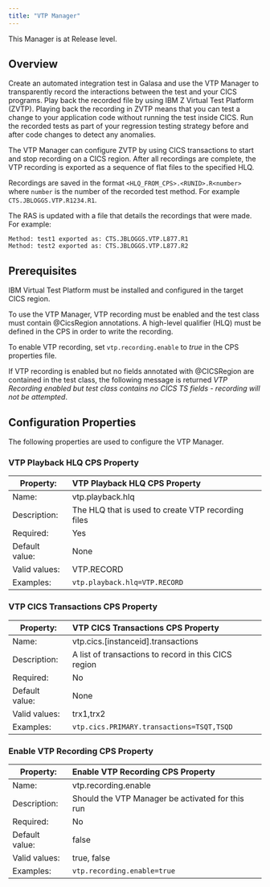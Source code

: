```yaml
---
title: "VTP Manager"
---
```


This Manager is at Release level.


## Overview
  
Create an automated integration test in Galasa and use the VTP Manager to transparently record the interactions between the test and your CICS programs. Play back the recorded file by using IBM Z Virtual Test Platform (ZVTP). Playing back the recording in ZVTP means that you can test a change to your application code without running the test inside CICS. Run the recorded tests as part of your regression testing strategy before and after code changes to detect any anomalies. 

The VTP Manager can configure ZVTP by using CICS transactions to start and stop recording on a CICS region. After all recordings are complete, the VTP recording is exported as a sequence of flat files to the specified HLQ.  

Recordings are saved in the format `<HLQ_FROM_CPS>.<RUNID>.R<number>` where `number` is the number of the recorded test method. For example `CTS.JBLOGGS.VTP.R1234.R1`.

The RAS is updated with a file that details the recordings that were made. For example:

```
Method: test1 exported as: CTS.JBLOGGS.VTP.L877.R1
Method: test2 exported as: CTS.JBLOGGS.VTP.L877.R2
```

## Prerequisites

IBM Virtual Test Platform must be installed and configured in the target CICS region. 
  
To use the VTP Manager, VTP recording must be enabled and the test class must contain @CicsRegion annotations. A high-level qualifier (HLQ) must be defined in the CPS in order to write the recording. 
  
To enable VTP recording, set `vtp.recording.enable` to _true_ in the CPS properties file.

If VTP recording is enabled but no fields annotated with @CICSRegion are contained in the test class, the following message is returned _VTP Recording enabled but test class contains no CICS TS fields - recording will not be attempted_.
  
  
## Configuration Properties
  
The following properties are used to configure the VTP Manager.
  

### VTP Playback HLQ CPS Property

| Property: | VTP Playback HLQ CPS Property |
| --------------------------------------- | :------------------------------------- |
| Name: | vtp.playback.hlq |
| Description: | The HLQ that is used to create VTP recording files |
| Required:  | Yes |
| Default value: | None |
| Valid values: | VTP.RECORD |
| Examples: | `vtp.playback.hlq=VTP.RECORD` |


### VTP CICS Transactions CPS Property

| Property: | VTP CICS Transactions CPS Property |
| --------------------------------------- | :------------------------------------- |
| Name: | vtp.cics.[instanceid].transactions |
| Description: | A list of transactions to record in this CICS region |
| Required:  | No |
| Default value: | None |
| Valid values: | trx1,trx2 |
| Examples: | `vtp.cics.PRIMARY.transactions=TSQT,TSQD` |


### Enable VTP Recording CPS Property

| Property: | Enable VTP Recording CPS Property |
| --------------------------------------- | :------------------------------------- |
| Name: | vtp.recording.enable |
| Description: | Should the VTP Manager be activated for this run |
| Required:  | No |
| Default value: | false |
| Valid values: | true, false |
| Examples: | `vtp.recording.enable=true` |

